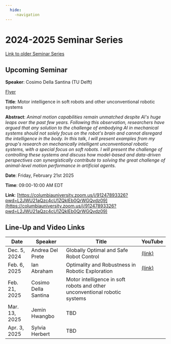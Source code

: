 ```yaml
---
  hide:
    -navigation
---
```


# 2024-2025 Seminar Series

[Link to older Seminar Series](seminars_old.md)

## Upcoming Seminar

**Speaker**: Cosimo Della Santina (TU Delft)

[Flyer](assets/flyer_CosimoDellaSantina-Feb21.pdf)

**Title**: Motor intelligence in soft robots and other unconventional robotic systems

**Abstract**: *Animal motion capabilities remain unmatched despite AI's huge leaps over the past few years. Following this observation, researchers have argued that any solution to the challenge of embodying AI in mechanical systems should not solely focus on the robot's brain and cannot disregard the intelligence in the body. In this talk, I will present examples from my group's research on mechanically intelligent unconventional robotic systems, with a special focus on soft robots. I will present the challenge of controlling these systems and discuss how model-based and data-driven perspectives can synergistically contribute to solving the great challenge of animal-level motion performance in artificial agents.*

**Date**: Friday, February 21st 2025

**Time**: 09:00-10:00 AM EDT

**Link**: [https://columbiauniversity.zoom.us/j/91247893326?pwd=L2JWU21aQzc4cU1ZQklEb0QrWGQvdz09](https://columbiauniversity.zoom.us/j/91247893326?pwd=L2JWU21aQzc4cU1ZQklEb0QrWGQvdz09)

## Line-Up and Video Links

| Date | Speaker | Title | YouTube |
| ----------- | ----------- | ----------- | ----------- |
| Dec. 5, 2024  | Andrea Del Prete | Globally Optimal and Safe Robot Control | [(link)](https://www.youtube.com/watch?v=BQR0lANoJzI) |
| Feb. 6, 2025  | Ian Abraham | Optimality and Robustness in Robotic Exploration | [(link)](https://youtu.be/2wZAAMb84BI) |
| Feb. 21, 2025  | Cosimo Della Santina  | Motor intelligence in soft robots and other unconventional robotic systems |  |
| Mar. 13, 2025  | Jemin Hwangbo | TBD |  |
| Apr. 3, 2025  | Sylvia Herbert | TBD |  |

